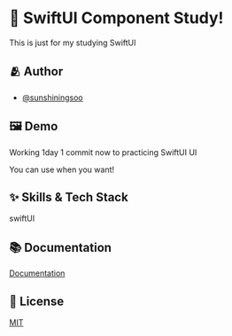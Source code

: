 # :iphone: SwiftUI Component Study!

This is just for my studying SwiftUI


## :people_hugging: Author

- [@sunshiningsoo](https://www.github.com/sunshiningsoo)


## :framed_picture: Demo

Working 1day 1 commit now to practicing SwiftUI UI

You can use when you want!

## :sparkles: Skills & Tech Stack
swiftUI


## :books: Documentation

[Documentation](https://developer.apple.com/documentation/swiftui/)


## :lock_with_ink_pen: License

[MIT](https://choosealicense.com/licenses/mit/)

